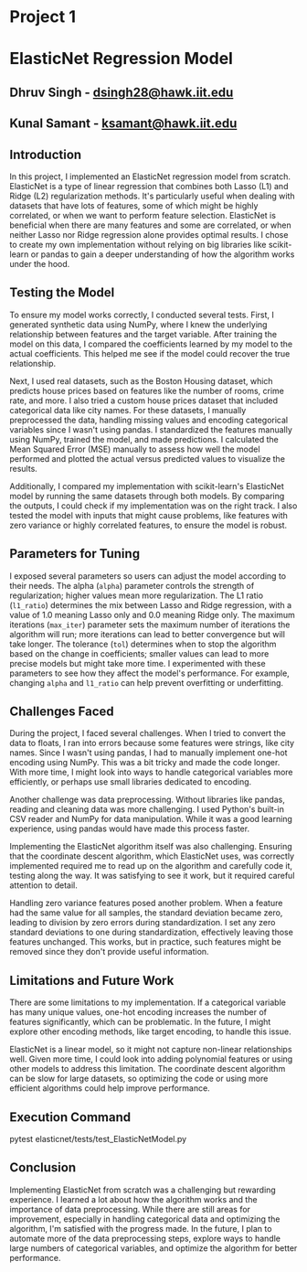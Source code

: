 # Project 1 

# ElasticNet Regression Model

## Dhruv Singh - dsingh28@hawk.iit.edu
## Kunal Samant - ksamant@hawk.iit.edu
## Introduction

In this project, I implemented an ElasticNet regression model from scratch. ElasticNet is a type of linear regression that combines both Lasso (L1) and Ridge (L2) regularization methods. It's particularly useful when dealing with datasets that have lots of features, some of which might be highly correlated, or when we want to perform feature selection. ElasticNet is beneficial when there are many features and some are correlated, or when neither Lasso nor Ridge regression alone provides optimal results. I chose to create my own implementation without relying on big libraries like scikit-learn or pandas to gain a deeper understanding of how the algorithm works under the hood.

## Testing the Model

To ensure my model works correctly, I conducted several tests. First, I generated synthetic data using NumPy, where I knew the underlying relationship between features and the target variable. After training the model on this data, I compared the coefficients learned by my model to the actual coefficients. This helped me see if the model could recover the true relationship.

Next, I used real datasets, such as the Boston Housing dataset, which predicts house prices based on features like the number of rooms, crime rate, and more. I also tried a custom house prices dataset that included categorical data like city names. For these datasets, I manually preprocessed the data, handling missing values and encoding categorical variables since I wasn't using pandas. I standardized the features manually using NumPy, trained the model, and made predictions. I calculated the Mean Squared Error (MSE) manually to assess how well the model performed and plotted the actual versus predicted values to visualize the results.

Additionally, I compared my implementation with scikit-learn's ElasticNet model by running the same datasets through both models. By comparing the outputs, I could check if my implementation was on the right track. I also tested the model with inputs that might cause problems, like features with zero variance or highly correlated features, to ensure the model is robust.

## Parameters for Tuning

I exposed several parameters so users can adjust the model according to their needs. The alpha (`alpha`) parameter controls the strength of regularization; higher values mean more regularization. The L1 ratio (`l1_ratio`) determines the mix between Lasso and Ridge regression, with a value of 1.0 meaning Lasso only and 0.0 meaning Ridge only. The maximum iterations (`max_iter`) parameter sets the maximum number of iterations the algorithm will run; more iterations can lead to better convergence but will take longer. The tolerance (`tol`) determines when to stop the algorithm based on the change in coefficients; smaller values can lead to more precise models but might take more time. I experimented with these parameters to see how they affect the model's performance. For example, changing `alpha` and `l1_ratio` can help prevent overfitting or underfitting.

## Challenges Faced

During the project, I faced several challenges. When I tried to convert the data to floats, I ran into errors because some features were strings, like city names. Since I wasn't using pandas, I had to manually implement one-hot encoding using NumPy. This was a bit tricky and made the code longer. With more time, I might look into ways to handle categorical variables more efficiently, or perhaps use small libraries dedicated to encoding.

Another challenge was data preprocessing. Without libraries like pandas, reading and cleaning data was more challenging. I used Python's built-in CSV reader and NumPy for data manipulation. While it was a good learning experience, using pandas would have made this process faster.

Implementing the ElasticNet algorithm itself was also challenging. Ensuring that the coordinate descent algorithm, which ElasticNet uses, was correctly implemented required me to read up on the algorithm and carefully code it, testing along the way. It was satisfying to see it work, but it required careful attention to detail.

Handling zero variance features posed another problem. When a feature had the same value for all samples, the standard deviation became zero, leading to division by zero errors during standardization. I set any zero standard deviations to one during standardization, effectively leaving those features unchanged. This works, but in practice, such features might be removed since they don't provide useful information.

## Limitations and Future Work

There are some limitations to my implementation. If a categorical variable has many unique values, one-hot encoding increases the number of features significantly, which can be problematic. In the future, I might explore other encoding methods, like target encoding, to handle this issue.

ElasticNet is a linear model, so it might not capture non-linear relationships well. Given more time, I could look into adding polynomial features or using other models to address this limitation. The coordinate descent algorithm can be slow for large datasets, so optimizing the code or using more efficient algorithms could help improve performance.

## Execution Command
pytest elasticnet/tests/test_ElasticNetModel.py

## Conclusion

Implementing ElasticNet from scratch was a challenging but rewarding experience. I learned a lot about how the algorithm works and the importance of data preprocessing. While there are still areas for improvement, especially in handling categorical data and optimizing the algorithm, I'm satisfied with the progress made. In the future, I plan to automate more of the data preprocessing steps, explore ways to handle large numbers of categorical variables, and optimize the algorithm for better performance.

